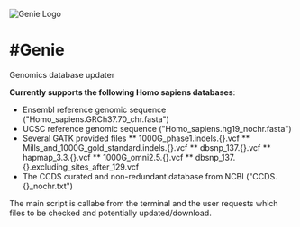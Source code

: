 ![Genie Logo](https://dl.dropbox.com/u/116686/genie-logo.png "Genie: Genomics database updater")

#Genie
=====

Genomics database updater

__Currently supports the following Homo sapiens databases__:
* Ensembl reference genomic sequence ("Homo_sapiens.GRCh37.70_chr.fasta")
* UCSC reference genomic sequence ("Homo_sapiens.hg19_nochr.fasta")
* Several GATK provided files
** 1000G_phase1.indels.{}.vcf
** Mills_and_1000G_gold_standard.indels.{}.vcf
** dbsnp_137.{}.vcf
** hapmap_3.3.{}.vcf
** 1000G_omni2.5.{}.vcf
** dbsnp_137.{}.excluding_sites_after_129.vcf
* The CCDS curated and non-redundant database from NCBI ("CCDS.{}_nochr.txt")

The main script is callabe from the terminal and the user requests which files to be checked and potentially updated/download.
